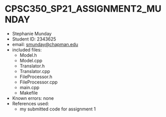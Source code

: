 # CPSC350_SP21_ASSIGNMENT2_MUNDAY
* Stephanie Munday
* Student ID: 2343625
* email: smunday@chapman.edu
* included files:
  - Model.h
  - Model.cpp
  - Translator.h
  - Translator.cpp
  - FileProcessor.h
  - FileProcessor.cpp
  - main.cpp
  - Makefile
* Known errors: none
* References used:
  - my submitted code for assignment 1
